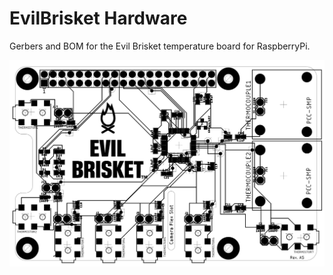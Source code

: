 # EvilBrisket Hardware

Gerbers and BOM for the Evil Brisket temperature board for RaspberryPi.

![Evilbrisket layout](images/board.png)
